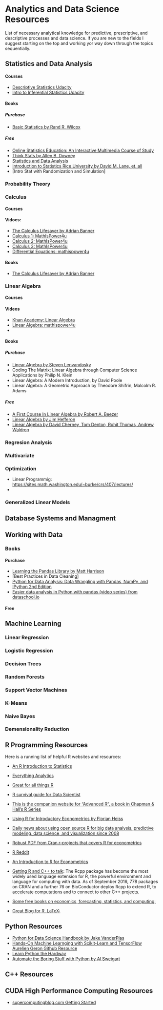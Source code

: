 # Analytics and Data Science Resources
List of necessary analytical knowledge for predictive, prescriptive, and descriptive processes and data science. If you are new to the fields I suggest starting on the top and working yor way down through the topics sequentially. 

## Statistics and Data Analysis

 #### Courses
 * [Descriptive Statistics Udacity](https://www.udacity.com/course/intro-to-descriptive-statistics--ud827)
 * [Intro to Inferential Statistics Udacity](https://www.udacity.com/course/intro-to-inferential-statistics--ud201)
 
 #### Books
 ##### Purchase
 * [Basic Statistics by Rand R. Wilcox](https://www.amazon.com/Basic-Statistics-Understanding-Conventional-Insights-ebook/dp/B005NJS8T8) 
 
 ##### Free
 * [Online Statistics Education: An Interactive Multimedia Course of Study](http://onlinestatbook.com/2/index.html)
 * [Think Stats by Allen B. Downey](http://greenteapress.com/thinkstats/)
 * [Statistics and Data Analysis](http://www.stat.wmich.edu/s160/hcopy/book.pdf)
 * [Introduction to Statistics Rice University by David M. Lane, et. all](http://onlinestatbook.com/Online_Statistics_Education.pdf)
 * [Intro Stat with Randomization and Simulation]
### Probability Theory

### Calculus

#### Courses

#### Vidoes:
* [The Calculus Lifesaver by Adrian Banner](https://press.princeton.edu/video/banner)
* [Calculus 1: MathIsPower4u](http://www.mathispower4u.com/calculus.php)
* [Calculus 2: MathIsPower4u](http://www.mathispower4u.com/calc-ii.php)
* [Calculus 3: MathIsPower4u](http://www.mathispower4u.com/calc-iii.php)
* [Differential Equations: mathispower4u](http://www.mathispower4u.com/diff-eq.php)
#### Books
* [The Calculus Lifesaver by Adrian Banner](http://www.astronomia.edu.uy/progs/calculo/The_Calculus_Lifesaver.pdf)





### Linear Algebra

#### Courses

#### Videos
* [Khan Academy: Linear Algebra](https://www.khanacademy.org/math/linear-algebra)
* [Linear Algebra: mathispower4u](http://www.mathispower4u.com/linear-alg.php)
*

#### Books
##### Purchase
* [Linear Algebra by Steven Lenvandosky](https://www.amazon.com/gp/product/0536667470/ref=as_li_qf_sp_asin_il_tl?ie=UTF8&camp=1789&creative=9325&creativeASIN=0536667470&linkCode=as2&tag=theopesoudats-20&linkId=YLLIM4C4LJSOZIQR)
* Coding The Matrix: Linear Algebra through Computer Science Applications by Philip N. Klein
* Linear Algebra: A Modern Introduction, by David Poole
* Linear Algebra: A Geometric Approach by Theodore Shifrin, Malcolm R. Adams

##### Free
* [A First Course In Linear Algebra by Robert A. Beezer](http://linear.ups.edu/html/fcla.html)
* [Linear Algebra by Jim Hefferon](http://joshua.smcvt.edu/linearalgebra/)
* [Linear Algebra by David Cherney, Tom Denton, Rohit Thomas, Andrew Waldron](https://www.math.ucdavis.edu/~linear/linear-guest.pdf)


### Regresion Analysis

### Multivariate

### Optimization
* Linear Programmig: https://sites.math.washington.edu/~burke/crs/407/lectures/
* 

### Generalized Linear Models

## Database Systems and Managment

## Working with Data

### Books

#### Purchase

* [Learning the Pandas Library by Matt Harrison](https://leanpub.com/learningthepandaslibrary)
* [Best Practices in Data Cleaning]
* [Python for Data Analysis: Data Wrangling with Pandas, NumPy, and IPython 2nd Edition](https://www.amazon.com/gp/product/1491957662/ref=as_li_tl?ie=UTF8&tag=quantpytho-20&camp=1789&creative=9325&linkCode=as2&creativeASIN=1491957662&linkId=8c3bf87b221dbcd8f541f0db20d4da83)
* [Easier data analysis in Python with pandas (video series) from dataschool.io](http://www.dataschool.io/easier-data-analysis-with-pandas/)

#### Free


## Machine Learning

### Linear Regression


### Logistic Regression

### Decision Trees

### Random Forests

### Support Vector Machines

### K-Means

### Naive Bayes

### Demensionality Reduction


## R Programming Resources
Here is a running list of helpful R websites and resources:

* [An R Introduction to Statistics](http://www.r-tutor.com/)
* [Everything Analytics](https://www.analyticsvidhya.com/)
* [Great for all things R](https://www.r-bloggers.com/)
* [R survival guide for Data Scientist](http://togaware.com/onepager/)
* [This is the companion website for “Advanced R”, a book in Chapman & Hall’s R Series](http://adv-r.had.co.nz/)
* [Using R for Introductory Econometrics by Florian Heiss](http://www.urfie.net/)
* [Daily news about using open source R for big data analysis, predictive modeling, data science, and visualization since 2008](http://blog.revolutionanalytics.com/)
* [Robust PDF from Cran.r-projects that covers R for econometrics](https://cran.r-project.org/doc/contrib/Farnsworth-EconometricsInR.pdf)
* [R Reddit](https://www.reddit.com/r/)
* [An Introduction to R for Econometrics](http://www.zeugner.eu/studies/ihs/Rintro/)
* [Getting R and C++ to talk](http://www.rcpp.org/): The Rcpp package has become the most widely used language extension for R, the powerful environment and language for computing with data. As of September 2016, 778 packages on CRAN and a further 76 on BioConductor deploy Rcpp to extend R, to accelerate computations and to connect to other C++ projects.

* [Some free books on economics, forecasting,  statistics, and computing:](https://www.otexts.org/)
* [Great Blog for R, LaTeX:](http://robjhyndman.com/hyndsight/r/)

## Python Resources
* [Python for Data Science Handbook by Jake VanderPlas](https://jakevdp.github.io/PythonDataScienceHandbook/)
* [Hands-On Machine Learnging with Scikit-Learn and TensorFlow Aurelien Geron Github Resource](https://github.com/ageron/handson-ml)
* [Learn Python the Hardway](https://learnpythonthehardway.org/book/)
* [Automate the Boring Stuff with Python by Al Sweigart](https://automatetheboringstuff.com/)

## C++ Resources

## CUDA High Performance Computing Resources
* [supercomputingblog.com Getting Started](http://supercomputingblog.com/cuda/cuda-tutorial-1-getting-started/)


